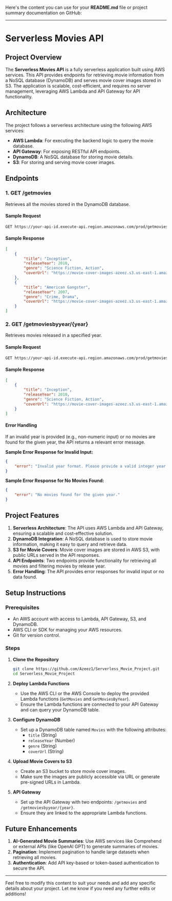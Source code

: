 Here's the content you can use for your **README.md** file or project summary documentation on GitHub:

---

# **Serverless Movies API**

## **Project Overview**
The **Serverless Movies API** is a fully serverless application built using AWS services. This API provides endpoints for retrieving movie information from a NoSQL database (DynamoDB) and serves movie cover images stored in S3. The application is scalable, cost-efficient, and requires no server management, leveraging AWS Lambda and API Gateway for API functionality.

## **Architecture**
The project follows a serverless architecture using the following AWS services:
- **AWS Lambda**: For executing the backend logic to query the movie database.
- **API Gateway**: For exposing RESTful API endpoints.
- **DynamoDB**: A NoSQL database for storing movie details.
- **S3**: For storing and serving movie cover images.

## **Endpoints**
### 1. **GET /getmovies**
Retrieves all the movies stored in the DynamoDB database.

#### **Sample Request**
```bash
GET https://your-api-id.execute-api.region.amazonaws.com/prod/getmovies
```

#### **Sample Response**
```json
[
    {
        "title": "Inception",
        "releaseYear": 2010,
        "genre": "Science Fiction, Action",
        "coverUrl": "https://movie-cover-images-azeez.s3.us-east-1.amazonaws.com/inception.jpg"
    },
    {
        "title": "American Gangster",
        "releaseYear": 2007,
        "genre": "Crime, Drama",
        "coverUrl": "https://movie-cover-images-azeez.s3.us-east-1.amazonaws.com/american_gangster.jpg"
    }
]
```

### 2. **GET /getmoviesbyyear/{year}**
Retrieves movies released in a specified year.

#### **Sample Request**
```bash
GET https://your-api-id.execute-api.region.amazonaws.com/prod/getmoviesbyyear/2010
```

#### **Sample Response**
```json
[
    {
        "title": "Inception",
        "releaseYear": 2010,
        "genre": "Science Fiction, Action",
        "coverUrl": "https://movie-cover-images-azeez.s3.us-east-1.amazonaws.com/inception.jpg"
    }
]
```

#### **Error Handling**
If an invalid year is provided (e.g., non-numeric input) or no movies are found for the given year, the API returns a relevant error message.

**Sample Error Response for Invalid Input:**
```json
{
    "error": "Invalid year format. Please provide a valid integer year."
}
```

**Sample Error Response for No Movies Found:**
```json
{
    "error": "No movies found for the given year."
}
```

## **Project Features**
1. **Serverless Architecture**: The API uses AWS Lambda and API Gateway, ensuring a scalable and cost-effective solution.
2. **DynamoDB Integration**: A NoSQL database is used to store movie information, making it easy to query and retrieve data.
3. **S3 for Movie Covers**: Movie cover images are stored in AWS S3, with public URLs served in the API responses.
4. **API Endpoints**: Two endpoints provide functionality for retrieving all movies and filtering movies by release year.
5. **Error Handling**: The API provides error responses for invalid input or no data found.

## **Setup Instructions**

### Prerequisites
- An AWS account with access to Lambda, API Gateway, S3, and DynamoDB.
- AWS CLI or SDK for managing your AWS resources.
- Git for version control.

### Steps
1. **Clone the Repository**
   ```bash
   git clone https://github.com/Azeez1/Serverless_Movie_Project.git
   cd Serverless_Movie_Project
   ```

2. **Deploy Lambda Functions**
   - Use the AWS CLI or the AWS Console to deploy the provided Lambda functions (`GetMovies` and `GetMoviesByYear`).
   - Ensure the Lambda functions are connected to your API Gateway and can query your DynamoDB table.

3. **Configure DynamoDB**
   - Set up a DynamoDB table named `Movies` with the following attributes:
     - `title` (String)
     - `releaseYear` (Number)
     - `genre` (String)
     - `coverUrl` (String)

4. **Upload Movie Covers to S3**
   - Create an S3 bucket to store movie cover images.
   - Make sure the images are publicly accessible via URL or generate pre-signed URLs in Lambda.

5. **API Gateway**
   - Set up the API Gateway with two endpoints: `/getmovies` and `/getmoviesbyyear/{year}`.
   - Ensure they are linked to the appropriate Lambda functions.

## **Future Enhancements**
1. **AI-Generated Movie Summaries**: Use AWS services like Comprehend or external APIs (like OpenAI GPT) to generate summaries of movies.
2. **Pagination**: Implement pagination to handle large datasets when retrieving all movies.
3. **Authentication**: Add API key-based or token-based authentication to secure the API.

---

Feel free to modify this content to suit your needs and add any specific details about your project. Let me know if you need any further edits or additions!

